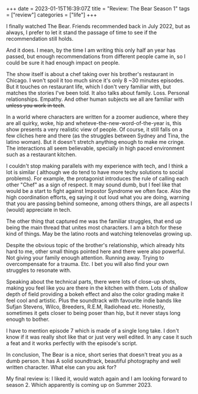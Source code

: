 +++ 
date = 2023-01-15T16:39:07Z
title = "Review: The Bear Season 1"
tags = ["review"]
categories = ["life"]
+++

I finally watched The Bear. Friends recommended back in July 2022, but as always,
I prefer to let it stand the passage of time to see if the recommendation still holds.

And it does. I mean, by the time I am writing this only half an year has passed, but
enough recommendations from different people came in, so I could be sure it had enough impact on people.

The show itself is about a chef taking over his brother's restaurant in Chicago.
I won't spoil it too much since it's only 8 ~30 minutes episodes. But it touches
on restaurant life, which I don't very familiar with, but matches the stories I've been told.
It also talks about family. Loss. Personal relationships. Empathy. And other human subjects we
all are familiar with ~~unless you work in tech~~.

In a world where characters are written for a zoomer audience, where they are all
quirky, woke, hip and wheteve-the-new-word-of-the-year is, this show presents a very realistic view of people. Of course, it still falls on a few cliches here and there 
(as the struggles between Sydney and Tina, the latino woman). But it doesn't stretch
anything enough to make me cringe. The interactions all seem believable, specially
in high paced environment such as a restaurant kitchen.

I couldn't stop making parallels with my experience with tech, and I think a lot is similar (
although we do tend to have more techy solutions to social problems). For example,
the protagonist introduces the rule of calling each other "Chef" as a sign of respect.
It may sound dumb, but I feel like that would be a start to fight against Impostor Syndrome we often face.
Also the high coordination efforts, eg saying it out loud what you are doing, warning that you are passing
behind someone, among others things, are all aspects I (would) appreciate in tech.


The other thing that captured me was the familiar struggles, that end up being the main thread
that unites most characters. I am a bitch for these kind of things. May be the latino roots and watching telenovelas growing up.

Despite the obvious topic of the brother's relationship, which already hits hard to me, other small things pointed here and there were also powerful.
Not giving your family enough attention. Running away. Trying to overcompensate for a trauma. Etc. I bet you will also find your own struggles to resonate with.

Speaking about the technical parts, there were lots of close-up shots, making you feel like you are there in the kitchen with them. Lots of shallow depth of field providing a bokeh effect and also the color grading make it feel cool and artistic. Plus the soundtrack with favourite indie bands like Sufjan Stevens, Wilco, Breeders, R.E.M, Radiohead etc. Honestly, sometimes it gets closer to being poser than hip, but it never stays long enough to bother.

I have to mention episode 7 which is made of a single long take. I don't know if it was really shot like that or just very well edited. In any case it such a feat and it works perfectly with the episode's script.

In conclusion, The Bear is a nice, short series that doesn't treat you as a dumb person. It has A solid soundtrack, beautiful photography and well written character. What else can you ask for?

My final review is: I liked it, would watch again and I am looking forward to season 2. Which apparently is coming up on Summer 2023.
